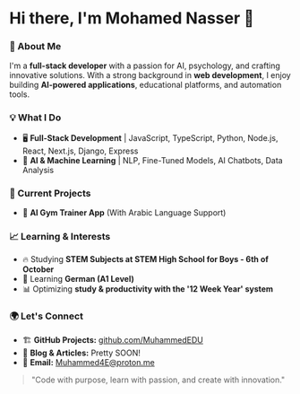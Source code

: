 # Hi there, I'm Mohamed Nasser 👋

### 🚀 About Me
I'm a **full-stack developer** with a passion for AI, psychology, and crafting innovative solutions. With a strong background in **web development**, I enjoy building **AI-powered applications**, educational platforms, and automation tools.

### 💡 What I Do
- 🖥️ **Full-Stack Development** | JavaScript, TypeScript, Python, Node.js, React, Next.js, Django, Express
- 🤖 **AI & Machine Learning** | NLP, Fine-Tuned Models, AI Chatbots, Data Analysis

### 📌 Current Projects
- 💪 **AI Gym Trainer App** (With Arabic Language Support)

### 📈 Learning & Interests
- 🔥 Studying **STEM Subjects at STEM High School for Boys - 6th of October**
- 📖 Learning **German (A1 Level)** 
- 📊 Optimizing **study & productivity with the '12 Week Year' system**

### 🌍 Let's Connect
- 🏗️ **GitHub Projects:** [github.com/MuhammedEDU](https://github.com/MuhammedEDU)
- 📝 **Blog & Articles:** Pretty SOON!
- 📧 **Email:** Muhammed4E@proton.me

> "Code with purpose, learn with passion, and create with innovation."

